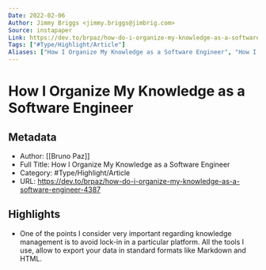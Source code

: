 ```yaml
---
Date: 2022-02-06
Author: Jimmy Briggs <jimmy.briggs@jimbrig.com>
Source: instapaper
Link: https://dev.to/brpaz/how-do-i-organize-my-knowledge-as-a-software-engineer-4387
Tags: ["#Type/Highlight/Article"]
Aliases: ["How I Organize My Knowledge as a Software Engineer", "How I Organize My Knowledge as a Software Engineer"]
---
```

# How I Organize My Knowledge as a Software Engineer

## Metadata
- Author: [[Bruno Paz]]
- Full Title: How I Organize My Knowledge as a Software Engineer
- Category: #Type/Highlight/Article
- URL: https://dev.to/brpaz/how-do-i-organize-my-knowledge-as-a-software-engineer-4387

## Highlights
- One of the points I consider very important regarding knowledge management is to avoid lock-in in a particular platform. All the tools I use, allow to export your data in standard formats like Markdown and HTML.
